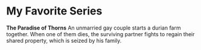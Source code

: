 # My Favorite Series
**The Paradise of Thorns**
An unmarried gay couple starts a durian farm together. When one of them dies, the surviving partner fights to regain their shared property, which is seized by his family.


